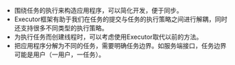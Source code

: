 * 围绕任务的执行来构造应用程序，可以简化开发，便于同步。
* Executor框架有助于我们在任务的提交与任务的执行策略之间进行解耦，同时还支持很多不同类型的执行策略。
* 为执行任务而创建线程时，可以考虑使用Executor取代以前的方法。
* 把应用程序分解为不同的任务，需要明确任务边界。如服务端接口，任务边界可能是用户（一用户，一任务）。